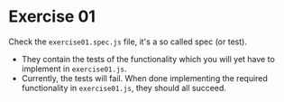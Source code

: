 # Exercise 01

Check the `exercise01.spec.js` file, it's a so called spec (or test).
- They contain the tests of the functionality which you will yet have to implement in `exercise01.js`.
- Currently, the tests will fail. When done implementing the required functionality in `exercise01.js`,
    they should all succeed.
